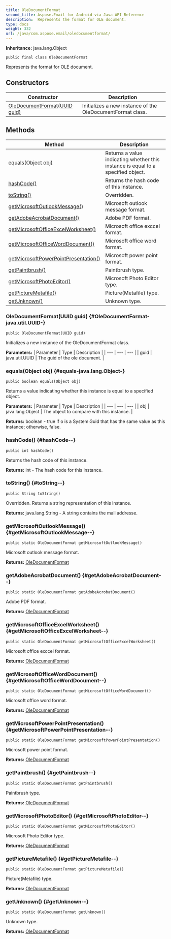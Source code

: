 ```yaml
---
title: OleDocumentFormat
second_title: Aspose.Email for Android via Java API Reference
description:  Represents the format for OLE document.
type: docs
weight: 332
url: /java/com.aspose.email/oledocumentformat/
---
```

**Inheritance:**
java.lang.Object
```
public final class OleDocumentFormat
```

Represents the format for OLE document.
## Constructors

| Constructor | Description |
| --- | --- |
| [OleDocumentFormat(UUID guid)](#OleDocumentFormat-java.util.UUID-) | Initializes a new instance of the OleDocumentFormat class. |
## Methods

| Method | Description |
| --- | --- |
| [equals(Object obj)](#equals-java.lang.Object-) | Returns a value indicating whether this instance is equal to a specified object. |
| [hashCode()](#hashCode--) | Returns the hash code of this instance. |
| [toString()](#toString--) | Overridden. |
| [getMicrosoftOutlookMessage()](#getMicrosoftOutlookMessage--) | Microsoft outlook message format. |
| [getAdobeAcrobatDocument()](#getAdobeAcrobatDocument--) | Adobe PDF format. |
| [getMicrosoftOfficeExcelWorksheet()](#getMicrosoftOfficeExcelWorksheet--) | Microsoft office exccel format. |
| [getMicrosoftOfficeWordDocument()](#getMicrosoftOfficeWordDocument--) | Microsoft office word format. |
| [getMicrosoftPowerPointPresentation()](#getMicrosoftPowerPointPresentation--) | Microsoft power point format. |
| [getPaintbrush()](#getPaintbrush--) | Paintbrush type. |
| [getMicrosoftPhotoEditor()](#getMicrosoftPhotoEditor--) | Microsoft Photo Editor type. |
| [getPictureMetafile()](#getPictureMetafile--) | Picture(Metafile) type. |
| [getUnknown()](#getUnknown--) | Unknown type. |
### OleDocumentFormat(UUID guid) {#OleDocumentFormat-java.util.UUID-}
```
public OleDocumentFormat(UUID guid)
```


Initializes a new instance of the OleDocumentFormat class.

**Parameters:**
| Parameter | Type | Description |
| --- | --- | --- |
| guid | java.util.UUID | The guid of the ole document. |

### equals(Object obj) {#equals-java.lang.Object-}
```
public boolean equals(Object obj)
```


Returns a value indicating whether this instance is equal to a specified object.

**Parameters:**
| Parameter | Type | Description |
| --- | --- | --- |
| obj | java.lang.Object | The object to compare with this instance. |

**Returns:**
boolean - true if o is a System.Guid that has the same value as this instance; otherwise, false.
### hashCode() {#hashCode--}
```
public int hashCode()
```


Returns the hash code of this instance.

**Returns:**
int - The hash code for this instance.
### toString() {#toString--}
```
public String toString()
```


Overridden. Returns a string representation of this instance.

**Returns:**
java.lang.String - A string contains the mail addresse.
### getMicrosoftOutlookMessage() {#getMicrosoftOutlookMessage--}
```
public static OleDocumentFormat getMicrosoftOutlookMessage()
```


Microsoft outlook message format.

**Returns:**
[OleDocumentFormat](../../com.aspose.email/oledocumentformat)
### getAdobeAcrobatDocument() {#getAdobeAcrobatDocument--}
```
public static OleDocumentFormat getAdobeAcrobatDocument()
```


Adobe PDF format.

**Returns:**
[OleDocumentFormat](../../com.aspose.email/oledocumentformat)
### getMicrosoftOfficeExcelWorksheet() {#getMicrosoftOfficeExcelWorksheet--}
```
public static OleDocumentFormat getMicrosoftOfficeExcelWorksheet()
```


Microsoft office exccel format.

**Returns:**
[OleDocumentFormat](../../com.aspose.email/oledocumentformat)
### getMicrosoftOfficeWordDocument() {#getMicrosoftOfficeWordDocument--}
```
public static OleDocumentFormat getMicrosoftOfficeWordDocument()
```


Microsoft office word format.

**Returns:**
[OleDocumentFormat](../../com.aspose.email/oledocumentformat)
### getMicrosoftPowerPointPresentation() {#getMicrosoftPowerPointPresentation--}
```
public static OleDocumentFormat getMicrosoftPowerPointPresentation()
```


Microsoft power point format.

**Returns:**
[OleDocumentFormat](../../com.aspose.email/oledocumentformat)
### getPaintbrush() {#getPaintbrush--}
```
public static OleDocumentFormat getPaintbrush()
```


Paintbrush type.

**Returns:**
[OleDocumentFormat](../../com.aspose.email/oledocumentformat)
### getMicrosoftPhotoEditor() {#getMicrosoftPhotoEditor--}
```
public static OleDocumentFormat getMicrosoftPhotoEditor()
```


Microsoft Photo Editor type.

**Returns:**
[OleDocumentFormat](../../com.aspose.email/oledocumentformat)
### getPictureMetafile() {#getPictureMetafile--}
```
public static OleDocumentFormat getPictureMetafile()
```


Picture(Metafile) type.

**Returns:**
[OleDocumentFormat](../../com.aspose.email/oledocumentformat)
### getUnknown() {#getUnknown--}
```
public static OleDocumentFormat getUnknown()
```


Unknown type.

**Returns:**
[OleDocumentFormat](../../com.aspose.email/oledocumentformat)
